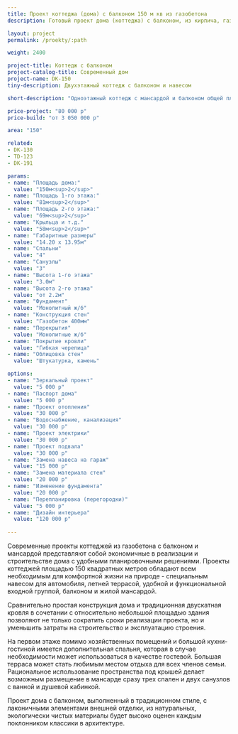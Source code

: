 ```yaml
---
title: Проект коттеджа (дома) с балконом 150 м кв из газобетона
description: Готовый проект дома (коттеджа) с балконом, из кирпича, газобетона или пеноблоков. Площадь&#58; 150 м.кв.

layout: project
permalink: /proekty/:path

weight: 2400

project-title: Коттедж с балконом
project-catalog-title: Современный дом
project-name: DK-150
tiny-description: Двухэтажный коттедж с балконом и навесом

short-description: "Одноэтажный коттедж с мансардой и балконом общей площадью 150 м<sup>2</sup>. Навес для автомобиля защитит вашу машину от солнца, снега и дождя. Балкон, расположенный над террасой, в значительной мере влияет на эстетический вид жилого дома. Мансардные окна в крыше прекрасно освещают помещения. А еще сквозь них можно смотреть на небо: днем наблюдать, как плывут облака, ночью – как появляются и падают звезды."

price-project: "80 000 р"
price-build: "от 3 050 000 р"

area: "150"

related:
- DK-130
- TD-123
- DK-191

params:
- name: "Площадь дома:"
  value: "150м<sup>2</sup>"
- name: "Площадь 1-го этажа:"
  value: "81м<sup>2</sup>"
- name: "Площадь 2-го этажа:"
  value: "69м<sup>2</sup>"
- name: "Крыльца и т.д."
  value: "58м<sup>2</sup>"
- name: "Габаритные размеры"
  value: "14.20 x 13.95м"
- name: "Спальни"
  value: "4"
- name: "Санузлы"
  value: "3"
- name: "Высота 1-го этажа"
  value: "3.0м"
- name: "Высота 2-го этажа"
  value: "от 2.2м"
- name: "Фундамент"
  value: "Монолитный ж/б"
- name: "Конструкция стен"
  value: "Газобетон 400мм"
- name: "Перекрытия"
  value: "Монолитные ж/б"
- name: "Покрытие кровли"
  value: "Гибкая черепица"
- name: "Облицовка стен"
  value: "Штукатурка, камень"

options:
- name: "Зеркальный проект"
  value: "5 000 р"
- name: "Паспорт дома"
  value: "5 000 р"
- name: "Проект отопления"
  value: "30 000 р"
- name: "Водоснабжение, канализация"
  value: "30 000 р"
- name: "Проект электрики"
  value: "30 000 р"
- name: "Проект подвала"
  value: "30 000 р"
- name: "Замена навеса на гараж"
  value: "15 000 р"
- name: "Замена материала стен"
  value: "20 000 р"
- name: "Изменение фундамента"
  value: "20 000 р"
- name: "Перепланировка (перегородки)"
  value: "5 000 р"
- name: "Дизайн интерьера"
  value: "120 000 р"
  
---
```

Современные проекты коттеджей из газобетона с балконом и мансардой представляют собой экономичные в реализации и строительстве дома с удобными планировочными решениями. Проекты коттеджей площадью 150 квадратных метров обладают всем необходимым для комфортной жизни на природе - специальным навесом для автомобиля, летней террасой, удобной и функциональной входной группой, балконом и жилой мансардой.

Сравнительно простая конструкция дома и традиционная двускатная кровля в сочетании с относительно небольшой площадью здания позволяют не только сократить сроки реализации проекта, но и уменьшить затраты на строительство и эксплуатацию строения.

На первом этаже помимо хозяйственных помещений и большой кухни-гостиной имеется дополнительная спальня, которая в случае необходимости может использоваться в качестве гостевой. Большая терраса может стать любимым местом отдыха для всех членов семьи. Рациональное использование пространства под крышей делает возможным размещение в мансарде сразу трех спален и двух санузлов с ванной и душевой кабинкой.

Проект дома с балконом, выполненный в традиционном стиле, с лаконичными элементами внешней отделки, из натуральных, экологически чистых материалы будет высоко оценен каждым поклонником классики в архитектуре.